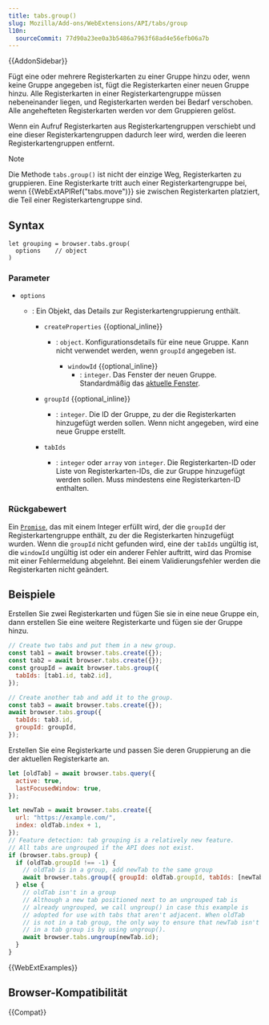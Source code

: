 ```yaml
---
title: tabs.group()
slug: Mozilla/Add-ons/WebExtensions/API/tabs/group
l10n:
  sourceCommit: 77d90a23ee0a3b5486a7963f68ad4e56efb06a7b
---
```


{{AddonSidebar}}

Fügt eine oder mehrere Registerkarten zu einer Gruppe hinzu oder, wenn keine Gruppe angegeben ist, fügt die Registerkarten einer neuen Gruppe hinzu. Alle Registerkarten in einer Registerkartengruppe müssen nebeneinander liegen, und Registerkarten werden bei Bedarf verschoben. Alle angehefteten Registerkarten werden vor dem Gruppieren gelöst.

Wenn ein Aufruf Registerkarten aus Registerkartengruppen verschiebt und eine dieser Registerkartengruppen dadurch leer wird, werden die leeren Registerkartengruppen entfernt.

> [!NOTE]
> Die Methode `tabs.group()` ist nicht der einzige Weg, Registerkarten zu gruppieren. Eine Registerkarte tritt auch einer Registerkartengruppe bei, wenn {{WebExtAPIRef("tabs.move")}} sie zwischen Registerkarten platziert, die Teil einer Registerkartengruppe sind.

## Syntax

```js-nolint
let grouping = browser.tabs.group(
  options    // object
)
```

### Parameter

- `options`

  - : Ein Objekt, das Details zur Registerkartengruppierung enthält.

    - `createProperties` {{optional_inline}}

      - : `object`. Konfigurationsdetails für eine neue Gruppe. Kann nicht verwendet werden, wenn `groupId` angegeben ist.

        - `windowId` {{optional_inline}}
          - : `integer`. Das Fenster der neuen Gruppe. Standardmäßig das [aktuelle Fenster](/de/docs/Mozilla/Add-ons/WebExtensions/API/windows/getCurrent).

    - `groupId` {{optional_inline}}
      - : `integer`. Die ID der Gruppe, zu der die Registerkarten hinzugefügt werden sollen. Wenn nicht angegeben, wird eine neue Gruppe erstellt.
    - `tabIds`
      - : `integer` oder `array` von `integer`. Die Registerkarten-ID oder Liste von Registerkarten-IDs, die zur Gruppe hinzugefügt werden sollen. Muss mindestens eine Registerkarten-ID enthalten.

### Rückgabewert

Ein [`Promise`](/de/docs/Web/JavaScript/Reference/Global_Objects/Promise), das mit einem Integer erfüllt wird, der die `groupId` der Registerkartengruppe enthält, zu der die Registerkarten hinzugefügt wurden. Wenn die `groupId` nicht gefunden wird, eine der `tabIds` ungültig ist, die `windowId` ungültig ist oder ein anderer Fehler auftritt, wird das Promise mit einer Fehlermeldung abgelehnt. Bei einem Validierungsfehler werden die Registerkarten nicht geändert.

## Beispiele

Erstellen Sie zwei Registerkarten und fügen Sie sie in eine neue Gruppe ein, dann erstellen Sie eine weitere Registerkarte und fügen sie der Gruppe hinzu.

```js
// Create two tabs and put them in a new group.
const tab1 = await browser.tabs.create({});
const tab2 = await browser.tabs.create({});
const groupId = await browser.tabs.group({
  tabIds: [tab1.id, tab2.id],
});

// Create another tab and add it to the group.
const tab3 = await browser.tabs.create({});
await browser.tabs.group({
  tabIds: tab3.id,
  groupId: groupId,
});
```

Erstellen Sie eine Registerkarte und passen Sie deren Gruppierung an die der aktuellen Registerkarte an.

```js
let [oldTab] = await browser.tabs.query({
  active: true,
  lastFocusedWindow: true,
});

let newTab = await browser.tabs.create({
  url: "https://example.com/",
  index: oldTab.index + 1,
});
// Feature detection: tab grouping is a relatively new feature.
// All tabs are ungrouped if the API does not exist.
if (browser.tabs.group) {
  if (oldTab.groupId !== -1) {
    // oldTab is in a group, add newTab to the same group
    await browser.tabs.group({ groupId: oldTab.groupId, tabIds: [newTab.id] });
  } else {
    // oldTab isn't in a group
    // Although a new tab positioned next to an ungrouped tab is
    // already ungrouped, we call ungroup() in case this example is
    // adopted for use with tabs that aren't adjacent. When oldTab
    // is not in a tab group, the only way to ensure that newTab isn't
    // in a tab group is by using ungroup().
    await browser.tabs.ungroup(newTab.id);
  }
}
```

{{WebExtExamples}}

## Browser-Kompatibilität

{{Compat}}
